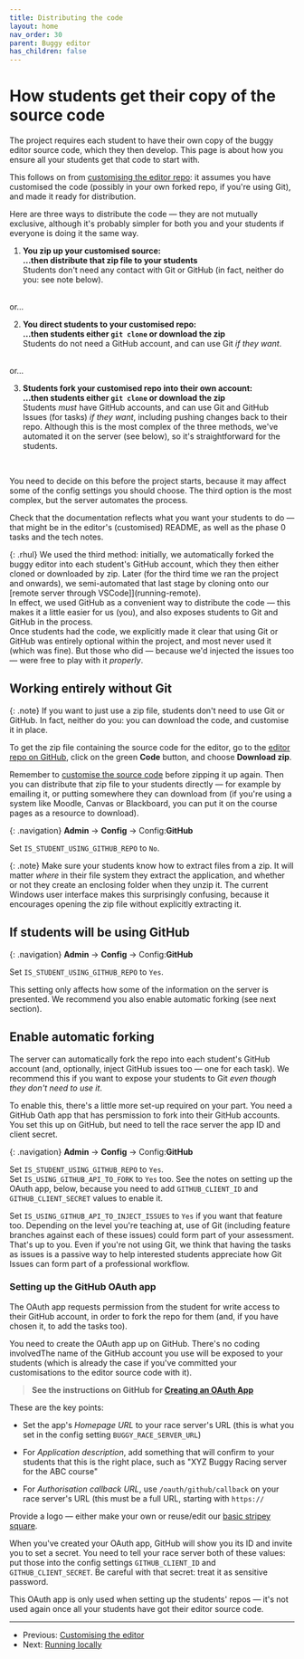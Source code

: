 ```yaml
---
title: Distributing the code
layout: home
nav_order: 30
parent: Buggy editor
has_children: false
---
```



# How students get their copy of the source code

The project requires each student to have their own copy of the buggy editor
source code, which they then develop. This page is about how you ensure all your
students get that code to start with.

This follows on from [customising the editor repo](customising): it assumes you
have customised the code (possibly in your own forked repo, if you're using
Git), and made it ready for distribution.

Here are three ways to distribute the code — they are not mutually exclusive,
although it's probably simpler for both you and your students if everyone is
doing it the same way.

1. **You zip up your customised source:**  
  **...then distribute that zip file to your students**  
  Students don't need any contact with Git or GitHub (in fact, neither do you:
  see note below).  
  <br>
  or...

2. **You direct students to your customised repo:**  
  **...then students either `git clone` or download the zip**  
  Students do not need a GitHub account, and can use Git _if they want_.  
  <br>
  or...

3. **Students fork your customised repo into their own account:**  
  **...then students either `git clone` or download the zip**  
  Students _must_ have GitHub accounts, and can use Git and GitHub Issues (for
  tasks) _if they want_, including pushing changes back to their repo. Although
  this is the most complex of the three methods, we've automated it on the
  server (see below), so it's straightforward for the students.  
  <br>

You need to decide on this before the project starts, because it may affect
some of the config settings you should choose. The third option is the most 
complex, but the server automates the process.

Check that the documentation reflects what you want your students to do — that
might be in the editor's (customised) README, as well as the phase 0 tasks
and the tech notes.

{: .rhul}
We used the third method: initially, we automatically forked the buggy editor
into each student's GitHub account, which they then either cloned or downloaded
by zip. Later (for the third time we ran the project and onwards), we
semi-automated that last stage by cloning onto our [remote server through
VSCode]](running-remote).  
In effect, we used GitHub as a convenient way to distribute the code — this
makes it a little easier for us (you), and also exposes students to Git and
GitHub in the process.  
Once students had the code, we explicitly made it clear that using Git or
GitHub was entirely optional within the project, and most never used it (which
was fine). But those who did — because we'd injected the issues too — were free
to play with it _properly_.

## Working entirely without Git

{: .note}
If you want to just use a zip file, students don't need to use Git or GitHub.
In fact, neither do you: you can download the code, and customise it in place.

To get the zip file containing the source code for the editor, go to the
[editor repo on GitHub](https://github.com/buggyrace/buggy-race-editor),
click on the green **Code** button, and choose **Download zip**. 

Remember to [customise the source code](customising) before zipping it up
again. Then you can distribute that zip file to your students directly — for
example by emailing it, or putting somewhere they can download from (if you're
using a system like Moodle, Canvas or Blackboard, you can put it on the course
pages as a resource to download).

{: .navigation}
**Admin** → **Config** → Config:**GitHub**

Set `IS_STUDENT_USING_GITHUB_REPO` to `No`.

{: .note}
Make sure your students know how to extract files from a zip. It will matter
_where_ in their file system they extract the application, and whether or not
they create an enclosing folder when they unzip it. The current Windows user
interface makes this surprisingly confusing, because it encourages opening the
zip file without explicitly extracting it.

## If students will be using GitHub

{: .navigation}
**Admin** → **Config** → Config:**GitHub**

Set `IS_STUDENT_USING_GITHUB_REPO` to `Yes`.

This setting only affects how some of the information on the server is
presented. We recommend you also enable automatic forking (see next section).

## Enable automatic forking

The server can automatically fork the repo into each student's GitHub account
(and, optionally, inject GitHub issues too — one for each task). We recommend
this if you want to expose your students to Git _even though they don't need
to use it_.

To enable this, there's a little more set-up required on your part. You need a
GitHub Oath app that has persmission to fork into their GitHub accounts. You
set this up on GitHub, but need to tell the race server the app ID and client
secret.

{: .navigation}
**Admin** → **Config** → Config:**GitHub**

Set `IS_STUDENT_USING_GITHUB_REPO` to `Yes`.  
Set `IS_USING_GITHUB_API_TO_FORK` to `Yes` too. 
See the notes on setting up the OAuth app, below, because you need to add
`GITHUB_CLIENT_ID` and `GITHUB_CLIENT_SECRET` values to enable it.

Set `IS_USING_GITHUB_API_TO_INJECT_ISSUES` to `Yes` if you want that feature
too. Depending on the level you're teaching at, use of Git (including feature
branches against each of these issues) could form part of your assessment.
That's up to you. Even if you're not using Git, we think that having the tasks
as issues is a passive way to help interested students appreciate how Git
Issues can form part of a professional workflow.


### Setting up the GitHub OAuth app

The OAuth app requests permission from the student for write access to their
GitHub account, in order to fork the repo for them (and, if you have chosen it,
to add the tasks too).

You need to create the OAuth app up on GitHub. There's no coding involvedThe name of the GitHub account
you use will be exposed to your students (which is already the case if you've
committed your customisations to the editor source code with it).

> **See the instructions on GitHub for
[Creating an OAuth App](https://docs.github.com/en/apps/oauth-apps/building-oauth-apps/creating-an-oauth-app)**

These are the key points:

* Set the app's _Homepage URL_ to your race server's URL (this is what you set
  in the config setting `BUGGY_RACE_SERVER_URL`)

* For _Application description_, add something that will confirm to your
  students that this is the right place, such as "XYZ Buggy Racing server for
  the ABC course"

* For _Authorisation callback URL_, use `/oauth/github/callback` on your race
  server's URL (this must be a full URL, starting with `https://`

Provide a logo — either make your own or reuse/edit our
[basic stripey square](/docs/img/stripe-square.png).

When you've created your OAuth app, GitHub will show you its ID and invite you
to set a secret. You need to tell your race server both of these values: put
those into the config settings `GITHUB_CLIENT_ID` and `GITHUB_CLIENT_SECRET`.
Be careful with that secret: treat it as sensitive password.

This OAuth app is only used when setting up the students' repos — it's not used
again once all your students have got their editor source code.


---
* Previous: [Customising the editor](customising)
* Next: [Running locally](running-locally)
